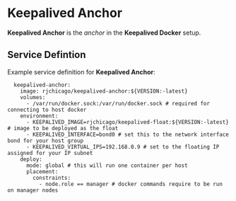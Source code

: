 # Keepalived Anchor

**Keepalived Anchor** is the *anchor* in the **Keepalived Docker** setup.

## Service Defintion

Example service definition for **Keepalived Anchor**:

```
  keepalived-anchor:
    image: rjchicago/keepalived-anchor:${VERSION:-latest}
    volumes:
      - /var/run/docker.sock:/var/run/docker.sock # required for connecting to host docker
    environment:
      - KEEPALIVED_IMAGE=rjchicago/keepalived-float:${VERSION:-latest} # image to be deployed as the float
      - KEEPALIVED_INTERFACE=bond0 # set this to the network interface bond for your host group
      - KEEPALIVED_VIRTUAL_IPS=192.168.0.9 # set to the floating IP assigned for your IP subnet
    deploy:
      mode: global # this will run one container per host
      placement:
        constraints:
          - node.role == manager # docker commands require to be run on manager nodes
```
